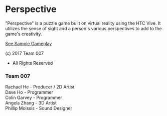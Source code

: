 # Perspective  

 "Perspective" is a puzzle game built on virtual reality using the HTC Vive. It utilizes the sense of sight and a person's various perspectives to add to the game's creativity.
 
[See Sample Gameplay](https://youtu.be/_4RObSFe8p8)

(c) 2017 Team 007  
- All Rights Reserved

### Team 007

Rachael He - Producer / 2D Artist  
Dave Ho - Programmer  
Colin Garvey - Programmer  
Angela Zhang - 3D Artist  
Phillip Moissis - Sound Designer  
